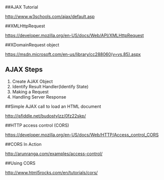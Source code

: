 ##AJAX Tutorial

http://www.w3schools.com/ajax/default.asp

##XMLHttpRequest

https://developer.mozilla.org/en-US/docs/Web/API/XMLHttpRequest

##XDomainRequest object

https://msdn.microsoft.com/en-us/library/cc288060(v=vs.85).aspx

## AJAX Steps

  1. Create AJAX Object
  2. Identify Result Handler(Identify State)
  3. Making a Request
  4. Handling Server Response
  
##Simple AJAX call to load an HTML document

http://jsfiddle.net/budostylzz/0fz22skp/

##HTTP access control (CORS)

https://developer.mozilla.org/en-US/docs/Web/HTTP/Access_control_CORS

##CORS In Action

http://arunranga.com/examples/access-control/

##Using CORS

http://www.html5rocks.com/en/tutorials/cors/


  


